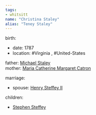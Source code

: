 ```yaml
---
tags:
- whitsitt
name: "Christina Staley"
alias: "Teney Staley"
---
```


birth:
  - date: 1787
  - location: #Virginia , #United-States 

father: [Michael Staley](Michael%20Staley)  
mother: [Maria Catherine Margaret Catron](Maria%20Catherine%20Margaret%20Catron)

marriage:
  - spouse: [Henry Steffey II](Henry%20Steffey%20II.md)  

children:
  - [Stephen Steffey](Stephen%20Steffey.md)
